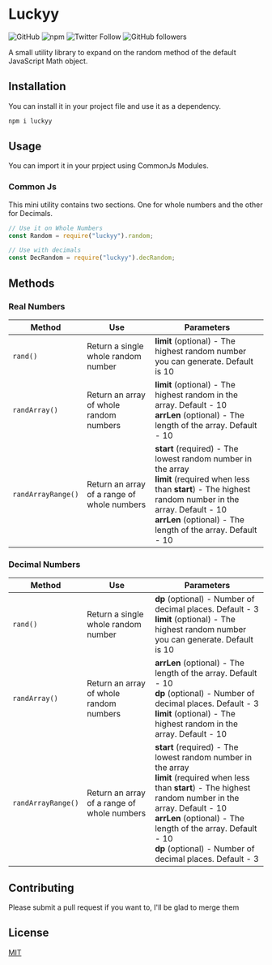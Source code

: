 # Luckyy

![GitHub](https://img.shields.io/github/license/dephraiim/luckyy) ![npm](https://img.shields.io/npm/v/luckyy) ![Twitter Follow](https://img.shields.io/twitter/follow/dephraiim?style=social) ![GitHub followers](https://img.shields.io/github/followers/dephraiim?style=social)

A small utility library to expand on the random method of the default JavaScript Math object.

## Installation

You can install it in your project file and use it as a dependency.

```bash
npm i luckyy
```

## Usage

You can import it in your prpject using CommonJs Modules.

### Common Js

This mini utility contains two sections. One for whole numbers and the other for Decimals.

```js
// Use it on Whole Numbers
const Random = require("luckyy").random;

// Use with decimals
const DecRandom = require("luckyy").decRandom;
```

## Methods

### Real Numbers

| Method             | Use                                         | Parameters                                                                                                                                                                                                                                |
| ------------------ | ------------------------------------------- | ----------------------------------------------------------------------------------------------------------------------------------------------------------------------------------------------------------------------------------------- |
| `rand()`           | Return a single whole random number         | **limit** (optional) - The highest random number you can generate. Default is 10                                                                                                                                                          |
| `randArray()`      | Return an array of whole random numbers     | **limit** (optional) - The highest random in the array. Default - 10 <br> **arrLen** (optional) - The length of the array. Default - 10                                                                                                   |
| `randArrayRange()` | Return an array of a range of whole numbers | **start** (required) - The lowest random number in the array <br> **limit** (required when less than **start**) - The highest random number in the array. Default - 10 <br> **arrLen** (optional) - The length of the array. Default - 10 |

### Decimal Numbers

| Method             | Use                                         | Parameters                                                                                                                                                                                                                                                                                               |
| ------------------ | ------------------------------------------- | -------------------------------------------------------------------------------------------------------------------------------------------------------------------------------------------------------------------------------------------------------------------------------------------------------- |
| `rand()`           | Return a single whole random number         | **dp** (optional) - Number of decimal places. Default - 3 <br> **limit** (optional) - The highest random number you can generate. Default is 10                                                                                                                                                          |
| `randArray()`      | Return an array of whole random numbers     | **arrLen** (optional) - The length of the array. Default - 10<br> **dp** (optional) - Number of decimal places. Default - 3 <br> **limit** (optional) - The highest random in the array. Default - 10                                                                                                    |
| `randArrayRange()` | Return an array of a range of whole numbers | **start** (required) - The lowest random number in the array <br> **limit** (required when less than **start**) - The highest random number in the array. Default - 10 <br> **arrLen** (optional) - The length of the array. Default - 10 <br> **dp** (optional) - Number of decimal places. Default - 3 |

## Contributing

Please submit a pull request if you want to, I'll be glad to merge them

## License

[MIT](./LICENSE)
